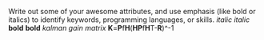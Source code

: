 Write out some of your awesome attributes, and use emphasis (like bold or italics) to identify keywords, programming languages, or skills. 
*italic*
_italic_
**bold**
__bold__
*kalman gain matrix*
**K**=**P**f**H**(**HP**f**H**T-**R**)^-1
